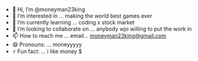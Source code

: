 - 👋 Hi, I’m @moneyman23king
- 👀 I’m interested in ... making the world best games ever 
- 🌱 I’m currently learning ... coding x stock market
- 💞️ I’m looking to collaborate on ... anybody wjo willing to put the work in
- 📫 How to reach me ... email... moneyman23king@gmail.com
- 😄 Pronouns: ... moneyyyyy
- ⚡ Fun fact: ... i like money $

<!---
moneyman23king/moneyman23king is a ✨ special ✨ repository because its `README.md` (this file) appears on your GitHub profile.
You can click the Preview link to take a look at your changes.
--->
